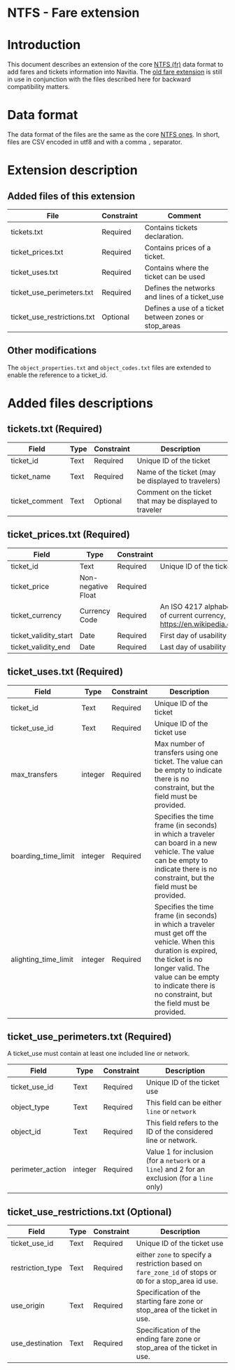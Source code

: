 NTFS - Fare extension
======================================

# Introduction
This document describes an extension of the core [NTFS (fr)](./ntfs_fr.md) data format to add fares and tickets information into Navitia.
The [old fare extension](./ntfs_fare_extension_fr_deprecated.md) is still in use in conjunction with the files described here for backward compatibility matters.

# Data format
The data format of the files are the same as the core [NTFS ones](./ntfs_fr.md). In short, files are CSV encoded in utf8 and with a comma `,` separator.

# Extension description
## Added files of this extension

File | Constraint | Comment
--- | --- | ---
tickets.txt | Required | Contains tickets declaration.
ticket_prices.txt | Required | Contains prices of a ticket.
ticket_uses.txt | Required | Contains where the ticket can be used
ticket_use_perimeters.txt | Required | Defines the networks and lines of a ticket_use
ticket_use_restrictions.txt | Optional | Defines a use of a ticket between zones or stop_areas

## Other modifications
The `object_properties.txt` and `object_codes.txt` files are extended to enable the reference to a ticket_id.

# Added files descriptions

## tickets.txt (Required)
Field | Type | Constraint | Description
--- | --- | --- | ---
ticket_id | Text | Required | Unique ID of the ticket
ticket_name | Text | Required | Name of the ticket (may be displayed to travelers)
ticket_comment | Text | Optional | Comment on the ticket that may be displayed to traveler

## ticket_prices.txt (Required)
Field | Type | Constraint | Description
--- | --- | --- | ---
ticket_id | Text | Required | Unique ID of the ticket
ticket_price | Non-negative Float | Required |
ticket_currency | Currency Code | Required | An ISO 4217 alphabetical currency code. For the list of current currency, refer to https://en.wikipedia.org/wiki/ISO_4217#Active_codes.
ticket_validity_start | Date | Required | First day of usability of the ticket (included)
ticket_validity_end | Date | Required | Last day of usability of the ticket (included)

## ticket_uses.txt (Required)
Field | Type | Constraint | Description
--- | --- | --- | ---
ticket_id | Text | Required | Unique ID of the ticket
ticket_use_id | Text | Required | Unique ID of the ticket use
max_transfers | integer | Required | Max number of transfers using one ticket. The value can be empty to indicate there is no constraint, but the field must be provided.
boarding_time_limit | integer | Required | Specifies the time frame (in seconds) in which a traveler can board in a new vehicle. The value can be empty to indicate there is no constraint, but the field must be provided.
alighting_time_limit | integer | Required | Specifies the time frame (in seconds) in which a traveler must get off the vehicle. When this duration is expired, the ticket is no longer valid. The value can be empty to indicate there is no constraint, but the field must be provided.

## ticket_use_perimeters.txt (Required)

A ticket_use must contain at least one included line or network.

Field | Type | Constraint | Description
--- | --- | --- | ---
ticket_use_id | Text | Required | Unique ID of the ticket use
object_type | Text | Required | This field can be either `line` or `network`
object_id | Text | Required | This field refers to the ID of the considered line or network.
perimeter_action | integer | Required | Value 1 for inclusion (for a `network` or a `line`) and 2 for an exclusion (for a `line` only)

## ticket_use_restrictions.txt (Optional)
Field | Type | Constraint | Description
--- | --- | --- | ---
ticket_use_id | Text | Required | Unique ID of the ticket use
restriction_type | Text | Required | either `zone` to specify a restriction based on `fare_zone_id` of stops or `OD` for a stop_area id use.
use_origin | Text | Required | Specification of the starting fare zone or stop_area of the ticket in use.
use_destination | Text | Required | Specification of the ending fare zone or stop_area of the ticket in use.
